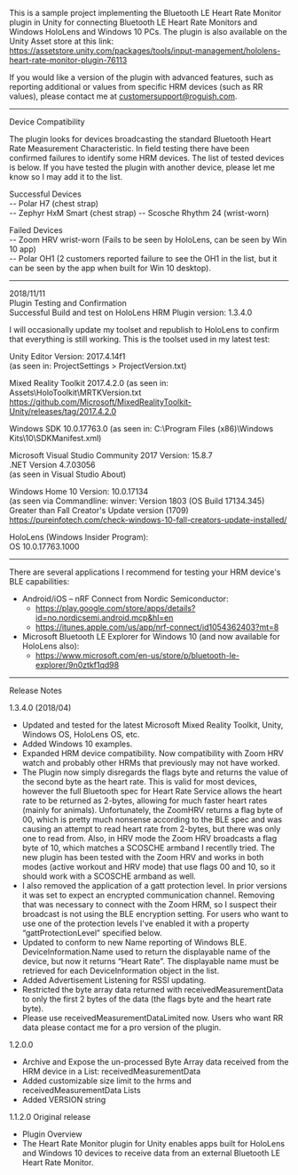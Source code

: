This is a sample project implementing the Bluetooth LE Heart Rate Monitor plugin in Unity for connecting Bluetooth LE Heart Rate Monitors and Windows HoloLens and Windows 10 PCs. The plugin is also available on the Unity Asset store at this link:   https://assetstore.unity.com/packages/tools/input-management/hololens-heart-rate-monitor-plugin-76113 
 
If you would like a version of the plugin with advanced features, such as reporting additional or values from specific HRM devices (such as RR values), please contact me at customersupport@roguish.com.  
  
-----------  
  
Device Compatibility  
  
The plugin looks for devices broadcasting the standard Bluetooth Heart Rate Measurement Characteristic. In field testing there have been confirmed failures to identify some HRM devices. The list of tested devices is below. If you have tested the plugin with another device, please let me know so I may add it to the list.  
  
Successful Devices  
-- Polar H7 (chest strap)  
-- Zephyr HxM Smart (chest strap) 
-- Scosche Rhythm 24 (wrist-worn)  
  
Failed Devices  
-- Zoom HRV wrist-worn (Fails to be seen by HoloLens, can be seen by Win 10 app)  
-- Polar OH1 (2 customers reported failure to see the OH1 in the list, but it can be seen by the app when built for Win 10 desktop).  
  
-----------  
  
2018/11/11  
Plugin Testing and Confirmation  
Successful Build and test on HoloLens HRM Plugin version: 1.3.4.0  
    
I will occasionally update my toolset and republish to HoloLens to confirm that everything is still working. This is the toolset used in my latest test:
   
Unity Editor Version: 2017.4.14f1  
(as seen in: ProjectSettings > ProjectVersion.txt)  
  
Mixed Reality Toolkit 2017.4.2.0 (as seen in: Assets\HoloToolkit\MRTKVersion.txt  
https://github.com/Microsoft/MixedRealityToolkit-Unity/releases/tag/2017.4.2.0  
  
Windows SDK 10.0.17763.0 (as seen in: C:\Program Files (x86)\Windows Kits\10\SDKManifest.xml)  
  
Microsoft Visual Studio Community 2017 Version: 15.8.7  
.NET Version 4.7.03056  
(as seen in Visual Studio About)  
  
Windows Home 10 Version: 10.0.17134  
(as seen via Commandline: winver: Version 1803 (OS Build 17134.345)  
Greater than Fall Creator's Update version (1709)  
https://pureinfotech.com/check-windows-10-fall-creators-update-installed/  
  
HoloLens (Windows Insider Program):  
OS 10.0.17763.1000  

-----------  
  
There are several applications I recommend for testing your HRM device's BLE capabilities:  
- Android/iOS – nRF Connect from Nordic Semiconductor:  
  - https://play.google.com/store/apps/details?id=no.nordicsemi.android.mcp&hl=en  
  - https://itunes.apple.com/us/app/nrf-connect/id1054362403?mt=8  
- Microsoft Bluetooth LE Explorer for Windows 10 (and now available for HoloLens also):  
  - https://www.microsoft.com/en-us/store/p/bluetooth-le-explorer/9n0ztkf1qd98  
  
-----------  
  
Release Notes  
   
1.3.4.0 (2018/04)  
- Updated and tested for the latest Microsoft Mixed Reality Toolkit, Unity, Windows OS, HoloLens OS, etc.  
- Added Windows 10 examples.  
- Expanded HRM device compatibility. Now compatibility with Zoom HRV watch and probably other HRMs that previously may not have worked.  
- The Plugin now simply disregards the flags byte and returns the value of the second byte as the heart rate. This is valid for most devices, however the full Bluetooth spec for Heart Rate Service allows the heart rate to be returned as 2-bytes, allowing for much faster heart rates (mainly for animals). Unfortunately, the ZoomHRV returns a flag byte of 00, which is pretty much nonsense according to the BLE spec and was causing an attempt to read heart rate from 2-bytes, but there was only one to read from. Also, in HRV mode the Zoom HRV broadcasts a flag byte of 10, which matches a SCOSCHE armband I recentlly tried. The new plugin has been tested with the Zoom HRV and works in both modes (active workout and HRV mode) that use flags 00 and 10, so it should work with a SCOSCHE armband as well.   
- I also removed the application of a gatt protection level. In prior versions it was set to expect an encrypted communication channel. Removing that was necessary to connect with the Zoom HRM, so I suspect their broadcast is not using the BLE encryption setting. For users who want to use one of the protection levels I've enabled it with a property “gattProtectionLevel” specified below.  
- Updated to conform to new Name reporting of Windows BLE. DeviceInformation.Name used to return the displayable name of the device, but now it returns “Heart Rate”. The displayable name must be retrieved for each DeviceInformation object in the list.   
- Added Advertisement Listening for RSSI updating.  
- Restricted the byte array data returned with receivedMeasurementData to only the first 2 bytes of the data (the flags byte and the heart rate byte).  
- Please use receivedMeasurementDataLimited now. Users who want RR data please contact me for a pro version of the plugin. 
 
1.2.0.0  
- Archive and Expose the un-processed Byte Array data received from the HRM device in a List: receivedMeasurementData  
- Added customizable size limit to the hrms and  receivedMeasurementData Lists  
- Added VERSION string   

1.1.2.0 Original release  
- Plugin Overview
- The Heart Rate Monitor plugin for Unity enables apps built for HoloLens and Windows 10 devices to receive data from an external Bluetooth LE Heart Rate Monitor.  
